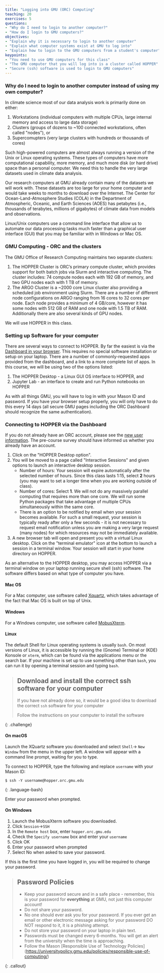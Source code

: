 ```yaml
---
title: "Logging into GMU (ORC) Computing"
teaching: 20
exercises: 5
questions:
- "Why do I need to login to another computer?"
- "How do I login to GMU computers?"
objectives:
- "Explain why it is necessary to login to another computer"
- "Explain what computer systems exist at GMU to log into"
- "Explain how to login to the GMU computers from a student's computer"
keypoints:
- "You need to use GMU computers for this class"
- "The GMU computer that you will log into is a cluster called HOPPER"
- "Secure (ssh) software is used to login to GMU computers"
---
```


### Why do I need to login to another computer instead of using my own computer?
In climate science most of our data analysis work is primarily done on either: 
1. Workstations (individual computers with multiple CPUs, large internal memory and access to large data storage)
2. Clusters (groups of dozens to ~100 connected workstations, often called "nodes"), or 
3. Supercomupters (very large clusters with hundreds or thousands of cores)
 
Such high-powered computers are almost always running a version of the Unix or Linux operating systems. These types of computers have more computational capability, more memory, and much more disk (or hard drive) space than a personal computer.  We need this to handle the very large datasets used in climate data analysis.  

Our research computers at GMU already contain many of the datasets we will work with. These datasets are too large for your home computer and would take weeks to months to download over the Internet. The Center for Ocean-Land-Atmosphere Studies (COLA) in the Department of Atmospheric, Oceanic, and Earth Sciences (AOES) has petabytes (i.e., thousands of terabytes, millions of gigabytes) of climate data from models and observations.

Linux/Unix computers use a command line interface that allow us to automate our data processing tasks much faster than a graphical user interface (GUI) that you may be familiar with in Windows or Mac OS.   

### GMU Computing - ORC and the clusters

The GMU Office of Research Computing maintains two separate clusters:

1. The HOPPER Cluster is ORC’s primary compute cluster, which provides support for both batch jobs via Slurm and interactive computing.  The cluster includes: 74 compute nodes each with 192 GB of memory, and two GPU nodes each with 1 TB of memory.
2. The ARGO Cluster is a ~2000 core Linux cluster also providing a scheduled job environment using Slurm.  There are a number of different node configurations on ARGO ranging from 16 cores to 32 cores per node.  Each node provides a minimum of 4 GB/core, however it has some nodes with 512 GB of RAM and one node with 1.5 TB of RAM. Additionally there are also several kinds of GPU nodes. 

We will use HOPPER in this class.  


### Setting up Software for your computer

There are several ways to connect to HOPPER. By far the easiest is via the [Dashboard in your browser](https://ondemand.orc.gmu.edu/pun/sys/dashboard). This requires no special software installation or setup on your laptop. There are a number of commonly-requested apps provided from the dashboard, and a link to a more complete list of apps. In this course, we will be using two of the options listed:

1. The HOPPER Desktop - a Linux GUI OS interface to HOPPER, and
2. Jupyter Lab - an interface to create and run Python notebooks on HOPPER

As with all things GMU, you will have to log in with your Mason ID and password. If you have your browser setup properly, you will only have to do this every 14 days (all secure GMU pages including the ORC Dashboard should recognize the same authentication). 


### Connecting to HOPPER via the Dashboard

If you do not already have an ORC account, please see the [new user information](https://orc.gmu.edu/new-user-information/). The pre-course survey should have informed us whether you already have an account.

1. Click on the "HOPPER Desktop option".
2. You will be moved to a page called "Interactive Sessions" and given options to launch an interactive desktop session.
    * Number of hours: Your session will expire automatically after the selected number of hours. Since this class lasts 1:15, select **2** hours (you may want to set a longer time when you are working outside of class).
    * Number of cores: Select **1**. We will not do any massively parallel computing that requires more than one core. We will run some Python packages that take advantage of multiple CPUs simultaneously within the same core.
    * There is an option to be notified by email when your session becomes available. For such a small request, your session is typically ready after only a few seconds - it is not necessary to request email notification unless you are making a very large request (many nodes) for which resources may not be immediately available.
3. A new browser tab will open and present you with a virtual Linux desktop. Click on the "terminal emulator" icon at the bottom to launch a session in a terminal window. Your session will start in your home directory on HOPPER.  


As an alternative to the HOPPER desktop, you may access HOPPER via a terminal window on your laptop running secure shell (ssh) software. The software differs based on what type of computer you have. 

#### Mac OS
For a Mac computer, use software called [Xquartz](https://www.xquartz.org/), which takes advantage of the fact that Mac OS is built on top of Unix.
#### Windows
For a Windows computer, use software called [MobusXterm](https://mobaxterm.mobatek.net/).
#### Linux
The default Shell for Linux operating systems is usually `bash`. On most versions of Linux, it is accessible by running the (Gnome) Terminal or (KDE) Konsole or `xterm`, which can be found via the applications menu or the search bar. If your machine is set up to use something other than `bash`, you can run it by opening a terminal session and typing `bash`.

> ## Download and install the correct ssh software for your computer
>
> If you have not already done so, it would be a good idea to download the correct `ssh` software for your computer 
>
> Follow the instructions on your computer to install the software
>
{: .challenge}


#### On macOS
Launch the XQuartz software you downloaded and select `Shell`-> `New Window` from the menu in the upper left.
A window will appear with a command line prompt, waiting for you to type. 

To connect to HOPPER, type the following and replace `username` with your Mason ID:

~~~
$ ssh -Y username@hopper.orc.gmu.edu
~~~
{: .language-bash}

Enter your password when prompted.

#### On Windows
1. Launch the MobusXterm software you downloaded.  
2. Click `Session`->`SSH` 
3. In the `Remote host` box, enter `hopper.orc.gmu.edu` 
4. Check the `Specify username` box and enter your `username`
5. Click OK
6. Enter your password when prompted
7. Select No when asked to save your password.  

If this is the first time you have logged in, you will be required to change your password.  

> ## Password Policies
>
> * Keep your password secure and in a safe place - remember, this is your password for **everything** at GMU, not just this computer account!
> * Do not share your password.
> * No one should ever ask you for your password.  If you ever get an email or other electronic message asking for your password DO NOT respond to it, it is a phishing attempt.
> * Do not store your password on your laptop in plain text. 
> * Passwords must be changed every 6-months. You will get an alert from the university when the time is approaching.
> * Follow the Mason [Responsible Use of Technology Policies] (https://universitypolicy.gmu.edu/policies/responsible-use-of-computing/)
>
{: .callout}

